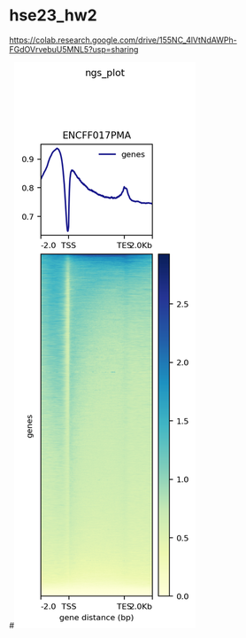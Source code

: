 # hse23_hw2
https://colab.research.google.com/drive/155NC_4lVtNdAWPh-FGdOVrvebuU5MNL5?usp=sharing


#![Бонусное задание](https://github.com/LinaFoxler/hse23_hw2/blob/main/result.png)
